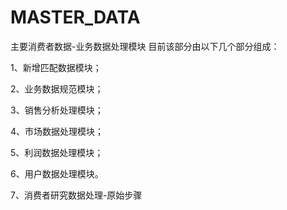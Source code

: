 # MASTER_DATA
主要消费者数据-业务数据处理模块
目前该部分由以下几个部分组成：

1、新增匹配数据模块；

2、业务数据规范模块；

3、销售分析处理模块；

4、市场数据处理模块；

5、利润数据处理模块；

6、用户数据处理模块。

7、消费者研究数据处理-原始步骤
